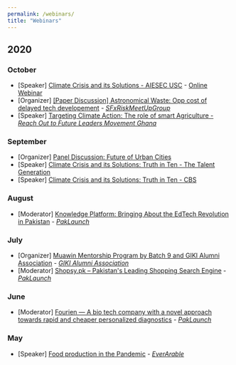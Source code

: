 ```yaml
---
permalink: /webinars/
title: "Webinars"
---
```


## 2020
### October
- [Speaker] [Climate Crisis and its Solutions - AIESEC USC][12] - [Online Webinar][16]
- [Organizer] [[Paper Discussion] Astronomical Waste: Opp cost of delayed tech developement][13] - [*SFxRiskMeetUpGroup*][15]
- [Speaker] [Targeting Climate Action: The role of smart Agriculture - *Reach Out to Future Leaders Movement Ghana*][14]

### September
- [Organizer] [Panel Discussion: Future of Urban Cities][11]
- [Speaker] [Climate Crisis and its Solutions: Truth in Ten - The Talent Generation][9]
- [Speaker] [Climate Crisis and its Solutions: Truth in Ten - CBS][10]

### August
- [Moderator] [Knowledge Platform: Bringing About the EdTech Revolution in Pakistan][8] - [*PakLaunch*][4]

### July
- [Organizer] [Muawin Mentorship Program by Batch 9 and GIKI Alumni Association][6]  - [*GIKI Alumni Association*][7]
- [Moderator] [Shopsy.pk – Pakistan's Leading Shopping Search Engine][5] - [*PakLaunch*][4]

### June
- [Moderator] [Fourien — A bio tech company with a novel approach towards rapid and cheaper personalized diagnostics][3] - [*PakLaunch*][4]

### May
- [Speaker] [Food production in the Pandemic][1] - [*EverArable*][2]



[1]: <https://www.meetup.com/noisebridge/events/270651919/>
[2]: <https://everarable.com/>

[3]: <https://www.youtube.com/watch?v=7zrfZJ-WL7A>
[4]: <https://paklaunch.com/videos/>

[5]: <https://www.youtube.com/watch?v=RIhioGA1VA4&feature=youtu.be>

[6]: <https://www.youtube.com/watch?v=6Ctqfv20Zq4&feature=youtu.be>
[7]: <https://gikialumni.org/mentorship/>

[8]: <https://www.youtube.com/watch?v=JLfJUy6WvhM&feature=emb_title>

[9]: <https://rayyanzahid.com/climate-crisis-presentation-ztkg/>
[10]: <https://rayyanzahid.com/climate-crisis-presentation-cbs/>

[11]: <https://rayyanzahid.com/future-of-cities/>

[12]: <https://rayyanzahid.com/USC-24/>
[16]: <https://drive.google.com/file/d/1-JulqxrPIh4iH_eHdzKaesCkpTetc-5S/view?usp=sharing>

[13]: <https://rayyanzahid.com/Astronomical-waste/>
[14]: <https://rayyanzahid.com/ROFLM/>
[15]: <https://www.meetup.com/sf-x-risks>

